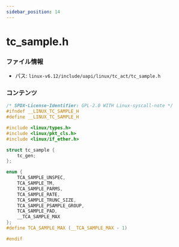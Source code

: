 ```yaml
---
sidebar_position: 14
---
```

# tc_sample.h

### ファイル情報

- パス: `linux-v6.12/include/uapi/linux/tc_act/tc_sample.h`

### コンテンツ

```h
/* SPDX-License-Identifier: GPL-2.0 WITH Linux-syscall-note */
#ifndef __LINUX_TC_SAMPLE_H
#define __LINUX_TC_SAMPLE_H

#include <linux/types.h>
#include <linux/pkt_cls.h>
#include <linux/if_ether.h>

struct tc_sample {
	tc_gen;
};

enum {
	TCA_SAMPLE_UNSPEC,
	TCA_SAMPLE_TM,
	TCA_SAMPLE_PARMS,
	TCA_SAMPLE_RATE,
	TCA_SAMPLE_TRUNC_SIZE,
	TCA_SAMPLE_PSAMPLE_GROUP,
	TCA_SAMPLE_PAD,
	__TCA_SAMPLE_MAX
};
#define TCA_SAMPLE_MAX (__TCA_SAMPLE_MAX - 1)

#endif

```
